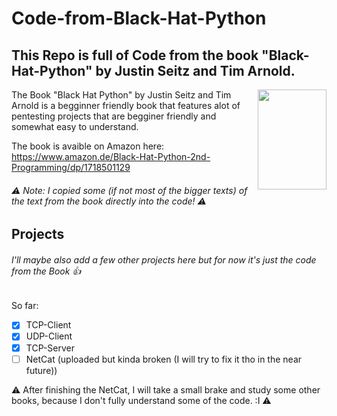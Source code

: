 # Code-from-Black-Hat-Python

## This Repo is full of Code from the book "Black-Hat-Python" by Justin Seitz and Tim Arnold.
<a href="url"><img src="https://m.media-amazon.com/images/I/A1rHREAREhL.jpg" align="right" height="160" width="110" ></a>
   The Book "Black Hat Python" by Justin Seitz and Tim Arnold is a begginner friendly book that features alot of pentesting projects that are begginer friendly and somewhat easy to understand. 

The book is avaible on Amazon here: https://www.amazon.de/Black-Hat-Python-2nd-Programming/dp/1718501129
###### :warning: Note: I copied some (if not most of the bigger texts) of the text from the book directly into the code! :warning:

## Projects
###### I'll maybe also add a few other projects here but for now it's just the code from the Book :+1:

So far:

- [x] TCP-Client
- [x] UDP-Client
- [x] TCP-Server
- [ ] NetCat (uploaded but kinda broken (I will try to fix it tho in the near future))

:warning: After finishing the NetCat, I will take a small brake and study some other books, because I don't fully understand some of the code. :I :warning:
